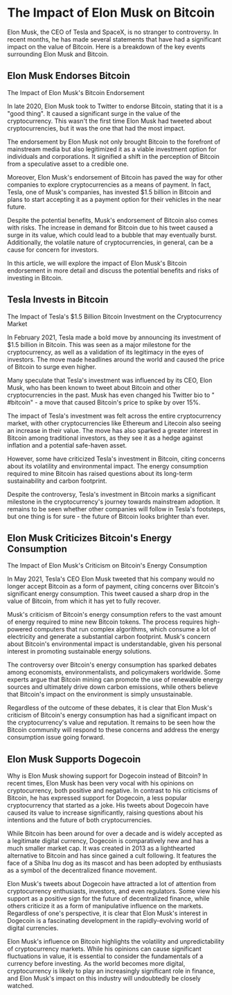 # The Impact of Elon Musk on Bitcoin

Elon Musk, the CEO of Tesla and SpaceX, is no stranger to controversy. In recent months, he has made several statements
that have had a significant impact on the value of Bitcoin. Here is a breakdown of the key events surrounding Elon Musk
and Bitcoin.

## Elon Musk Endorses Bitcoin

The Impact of Elon Musk's Bitcoin Endorsement

In late 2020, Elon Musk took to Twitter to endorse Bitcoin, stating that it is a "good thing". It caused a significant
surge in the value of the cryptocurrency. This wasn't the first time Elon Musk had tweeted about cryptocurrencies, but
it was the one that had the most impact.

The endorsement by Elon Musk not only brought Bitcoin to the forefront of mainstream media but also legitimized it as a
viable investment option for individuals and corporations. It signified a shift in the perception of Bitcoin from a
speculative asset to a credible one.

Moreover, Elon Musk's endorsement of Bitcoin has paved the way for other companies to explore cryptocurrencies as a
means of payment. In fact, Tesla, one of Musk's companies, has invested $1.5 billion in Bitcoin and plans to start
accepting it as a payment option for their vehicles in the near future.

Despite the potential benefits, Musk's endorsement of Bitcoin also comes with risks. The increase in demand for Bitcoin
due to his tweet caused a surge in its value, which could lead to a bubble that may eventually burst. Additionally, the
volatile nature of cryptocurrencies, in general, can be a cause for concern for investors.

In this article, we will explore the impact of Elon Musk's Bitcoin endorsement in more detail and discuss the potential
benefits and risks of investing in Bitcoin.

## Tesla Invests in Bitcoin

The Impact of Tesla's $1.5 Billion Bitcoin Investment on the Cryptocurrency Market

In February 2021, Tesla made a bold move by announcing its investment of $1.5 billion in Bitcoin. This was seen as a
major milestone for the cryptocurrency, as well as a validation of its legitimacy in the eyes of investors. The move
made headlines around the world and caused the price of Bitcoin to surge even higher.

Many speculate that Tesla's investment was influenced by its CEO, Elon Musk, who has been known to tweet about Bitcoin
and other cryptocurrencies in the past. Musk has even changed his Twitter bio to " #bitcoin" - a move that caused
Bitcoin's price to spike by over 15%.

The impact of Tesla's investment was felt across the entire cryptocurrency market, with other cryptocurrencies like
Ethereum and Litecoin also seeing an increase in their value. The move has also sparked a greater interest in Bitcoin
among traditional investors, as they see it as a hedge against inflation and a potential safe-haven asset.

However, some have criticized Tesla's investment in Bitcoin, citing concerns about its volatility and environmental
impact. The energy consumption required to mine Bitcoin has raised questions about its long-term sustainability and
carbon footprint.

Despite the controversy, Tesla's investment in Bitcoin marks a significant milestone in the cryptocurrency's journey
towards mainstream adoption. It remains to be seen whether other companies will follow in Tesla's footsteps, but one
thing is for sure - the future of Bitcoin looks brighter than ever.

## Elon Musk Criticizes Bitcoin's Energy Consumption

The Impact of Elon Musk's Criticism on Bitcoin's Energy Consumption

In May 2021, Tesla's CEO Elon Musk tweeted that his company would no longer accept Bitcoin as a form of payment, citing
concerns over Bitcoin's significant energy consumption. This tweet caused a sharp drop in the value of Bitcoin, from
which it has yet to fully recover.

Musk's criticism of Bitcoin's energy consumption refers to the vast amount of energy required to mine new Bitcoin
tokens. The process requires high-powered computers that run complex algorithms, which consume a lot of electricity and
generate a substantial carbon footprint. Musk's concern about Bitcoin's environmental impact is understandable, given
his personal interest in promoting sustainable energy solutions.

The controversy over Bitcoin's energy consumption has sparked debates among economists, environmentalists, and
policymakers worldwide. Some experts argue that Bitcoin mining can promote the use of renewable energy sources and
ultimately drive down carbon emissions, while others believe that Bitcoin's impact on the environment is simply
unsustainable.

Regardless of the outcome of these debates, it is clear that Elon Musk's criticism of Bitcoin's energy consumption has
had a significant impact on the cryptocurrency's value and reputation. It remains to be seen how the Bitcoin community
will respond to these concerns and address the energy consumption issue going forward.

## Elon Musk Supports Dogecoin

Why is Elon Musk showing support for Dogecoin instead of Bitcoin? In recent times, Elon Musk has been very vocal with
his opinions on cryptocurrency, both positive and negative. In contrast to his criticisms of Bitcoin, he has expressed
support for Dogecoin, a less popular cryptocurrency that started as a joke. His tweets about Dogecoin have caused its
value to increase significantly, raising questions about his intentions and the future of both cryptocurrencies.

While Bitcoin has been around for over a decade and is widely accepted as a legitimate digital currency, Dogecoin is
comparatively new and has a much smaller market cap. It was created in 2013 as a lighthearted alternative to Bitcoin and
has since gained a cult following. It features the face of a Shiba Inu dog as its mascot and has been adopted by
enthusiasts as a symbol of the decentralized finance movement.

Elon Musk's tweets about Dogecoin have attracted a lot of attention from cryptocurrency enthusiasts, investors, and even
regulators. Some view his support as a positive sign for the future of decentralized finance, while others criticize it
as a form of manipulative influence on the markets. Regardless of one's perspective, it is clear that Elon Musk's
interest in Dogecoin is a fascinating development in the rapidly-evolving world of digital currencies.

Elon Musk's influence on Bitcoin highlights the volatility and unpredictability of cryptocurrency markets. While his
opinions can cause significant fluctuations in value, it is essential to consider the fundamentals of a currency before
investing. As the world becomes more digital, cryptocurrency is likely to play an increasingly significant role in
finance, and Elon Musk's impact on this industry will undoubtedly be closely watched.